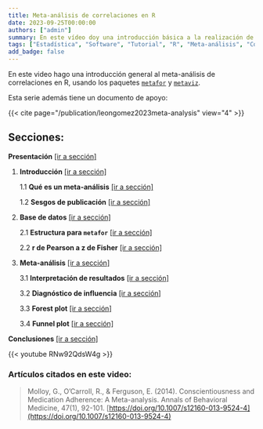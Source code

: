 ```yaml
---
title: Meta-análisis de correlaciones en R
date: 2023-09-25T00:00:00
authors: ["admin"]
summary: En este vídeo doy una introducción básica a la realización de **meta-análisis** de correlaciones utilizando R.  
tags: ["Estadística", "Software", "Tutorial", "R", "Meta-análisis", "Correlación"]
add_badge: false
---
```


En este video hago una introducción general al meta-análisis de correlaciones en R, usando los paquetes [`metafor`](https://www.metafor-project.org/doku.php/metafor) y [`metaviz`](https://cran.r-project.org/web/packages/metaviz/vignettes/metaviz.html).

Esta serie además tiene un documento de apoyo:

{{< cite page="/publication/leongomez2023meta-analysis" view="4" >}}

## Secciones:

**Presentación** [[ir a sección]](https://youtu.be/RNw92QdsW4g?si=naLHnKZkLHKiMn04) 

1. **Introducción** [[ir a sección]](https://youtu.be/RNw92QdsW4g?si=MyjEA1YyDhvF7lpZ&t=162) 

    1.1 **Qué es un meta-análisis** [[ir a sección]](https://youtu.be/RNw92QdsW4g?si=MyjEA1YyDhvF7lpZ&t=250) 

    1.2 **Sesgos de publicación** [[ir a sección]](https://youtu.be/RNw92QdsW4g?si=MyjEA1YyDhvF7lpZ&t=358) 

2. **Base de datos** [[ir a sección]](https://youtu.be/RNw92QdsW4g?si=MyjEA1YyDhvF7lpZ&t=462) 

    2.1 **Estructura para `metafor`** [[ir a sección]](https://youtu.be/RNw92QdsW4g?si=MyjEA1YyDhvF7lpZ&t=504) 

    2.2 **r de Pearson a z de Fisher** [[ir a sección]](https://youtu.be/RNw92QdsW4g?si=MyjEA1YyDhvF7lpZ&t=748) 

3. **Meta-análisis** [[ir a sección]](https://youtu.be/RNw92QdsW4g?si=MyjEA1YyDhvF7lpZ&t=897) 

    3.1 **Interpretación de resultados** [[ir a sección]](https://youtu.be/RNw92QdsW4g?si=MyjEA1YyDhvF7lpZ&t=986) 

    3.2 **Diagnóstico de influencia** [[ir a sección]](https://youtu.be/RNw92QdsW4g?si=MyjEA1YyDhvF7lpZ&t=1444) 

    3.3 **Forest plot** [[ir a sección]](https://youtu.be/RNw92QdsW4g?si=MyjEA1YyDhvF7lpZ&t=1770) 

    3.4 **Funnel plot** [[ir a sección]](https://youtu.be/RNw92QdsW4g?si=MyjEA1YyDhvF7lpZ&t=2120) 
    
**Conclusiones** [[ir a sección]](https://youtu.be/RNw92QdsW4g?si=MyjEA1YyDhvF7lpZ&t=2318) 

{{< youtube RNw92QdsW4g >}}

### Artículos citados en este video: 

> Molloy, G., O’Carroll, R., & Ferguson, E. (2014). Conscientiousness and Medication Adherence: A Meta-analysis. Annals of Behavioral Medicine, 47(1), 92-101. [https://doi.org/10.1007/s12160-013-9524-4](https://doi.org/10.1007/s12160-013-9524-4)
